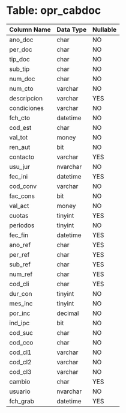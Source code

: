 # Table: opr_cabdoc

| Column Name | Data Type | Nullable |
|-------------|-----------|----------|
| ano_doc | char | NO |
| per_doc | char | NO |
| tip_doc | char | NO |
| sub_tip | char | NO |
| num_doc | char | NO |
| num_cto | varchar | NO |
| descripcion | varchar | YES |
| condiciones | varchar | NO |
| fch_cto | datetime | NO |
| cod_est | char | NO |
| val_tot | money | NO |
| ren_aut | bit | NO |
| contacto | varchar | YES |
| usu_jur | nvarchar | NO |
| fec_ini | datetime | YES |
| cod_conv | varchar | NO |
| fac_cons | bit | NO |
| val_act | money | NO |
| cuotas | tinyint | YES |
| periodos | tinyint | NO |
| fec_fin | datetime | YES |
| ano_ref | char | YES |
| per_ref | char | YES |
| sub_ref | char | YES |
| num_ref | char | YES |
| cod_cli | char | YES |
| dur_con | tinyint | NO |
| mes_inc | tinyint | NO |
| por_inc | decimal | NO |
| ind_ipc | bit | NO |
| cod_suc | char | NO |
| cod_cco | char | NO |
| cod_cl1 | varchar | NO |
| cod_cl2 | varchar | NO |
| cod_cl3 | varchar | NO |
| cambio | char | YES |
| usuario | nvarchar | NO |
| fch_grab | datetime | YES |
